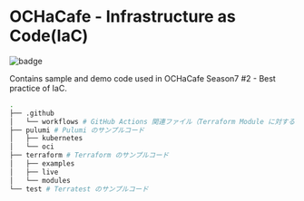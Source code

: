 # OCHaCafe - Infrastructure as Code(IaC)

![badge](https://github.com/shukawam/ochacafe-iac/actions/workflows/terraform-module-test.yml/badge.svg)

Contains sample and demo code used in OCHaCafe Season7 #2 - Best practice of IaC.

```bash
.
├── .github
│   └── workflows # GitHub Actions 関連ファイル（Terraform Module に対する自動テスト）
├── pulumi # Pulumi のサンプルコード
│   ├── kubernetes
│   └── oci
├── terraform # Terraform のサンプルコード
│   ├── examples
│   ├── live
│   └── modules
└── test # Terratest のサンプルコード
```
